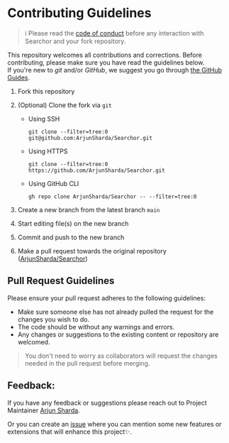 # Contributing Guidelines

> :information_source: Please read the [code of conduct](CODE_OF_CONDUCT.md) before any interaction with Searchor and your fork repository.

This repository welcomes all contributions and corrections. Before contributing, please make sure you have read the guidelines below. <br>
If you're new to _git_ and/or _GitHub_, we suggest you go through [the GitHub Guides](https://guides.github.com/introduction/flow/).

1. Fork this repository
2. (Optional) Clone the fork via `git`

   - Using SSH

     ```shell
     git clone --filter=tree:0 git@github.com:ArjunSharda/Searchor.git
     ```

   - Using HTTPS

     ```shell
     git clone --filter=tree:0 https://github.com/ArjunSharda/Searchor.git
     ```

   - Using GitHub CLI

     ```shell
     gh repo clone ArjunSharda/Searchor -- --filter=tree:0
     ```

3. Create a new branch from the latest branch `main`
4. Start editing file(s) on the new branch
5. Commit and push to the new branch
6. Make a pull request towards the original repository ([ArjunSharda/Searchor](https://github.com/ArjunSharda/Searchor/))

## Pull Request Guidelines

Please ensure your pull request adheres to the following guidelines:

- Make sure someone else has not already pulled the request for the changes you wish to do.
- The code should be without any warnings and errors.
- Any changes or suggestions to the existing content or repository are welcomed.

> You don't need to worry as collaborators will request the changes needed in the pull request before merging.



## Feedback:

If you have any feedback or suggestions please reach out to Project Maintainer [Arjun Sharda](https://github.com/ArjunSharda).
  
  
Or you can create an  <a href="https://github.com/ArjunSharda/Searchor/issues">issue</a> where you can mention some new features or extensions that will enhance this project✨.

<!-- ------------------------------------------------------------------------------------------------------------------------------------------------------->

